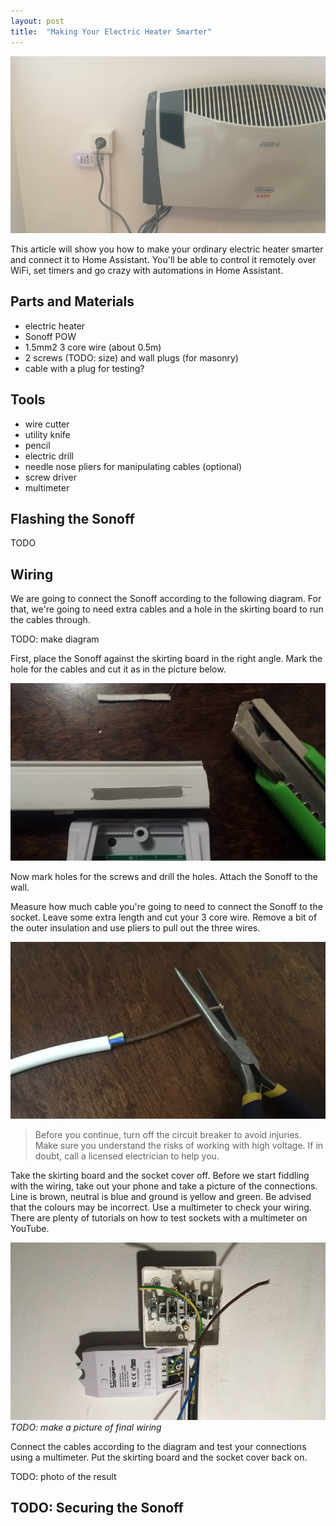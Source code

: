 ```yaml
---
layout: post
title:  "Making Your Electric Heater Smarter"
---
```


![smart heating](/assets/heating/heating.jpg)

This article will show you how to make your ordinary electric heater smarter and connect it to Home Assistant. You'll be able to control it remotely over WiFi, set timers and go crazy with automations in Home Assistant.

## Parts and Materials

- electric heater
- Sonoff POW
- 1.5mm2 3 core wire (about 0.5m)
- 2 screws (TODO: size) and wall plugs (for masonry)
- cable with a plug for testing?

## Tools

- wire cutter
- utility knife
- pencil
- electric drill
- needle nose pliers for manipulating cables (optional)
- screw driver
- multimeter

## Flashing the Sonoff

TODO

## Wiring

We are going to connect the Sonoff according to the following diagram. For that, we're going to need extra cables and a hole in the skirting board to run the cables through.

TODO: make diagram

First, place the Sonoff against the skirting board in the right angle. Mark the hole for the cables and cut it as in the picture below.

![cutting skirting board](/assets/heating/cutting_skirting_board.png)

Now mark holes for the screws and drill the holes. Attach the Sonoff to the wall.

Measure how much cable you're going to need to connect the Sonoff to the socket. Leave some extra length and cut your 3 core wire. Remove a bit of the outer insulation and use pliers to pull out the three wires.

![cutting cables](/assets/heating/cutting_cables.jpg)

> Before you continue, turn off the circuit breaker to avoid injuries. Make sure you understand the risks of working with high voltage. If in doubt, call a licensed electrician to help you.

Take the skirting board and the socket cover off. Before we start fiddling with the wiring, take out your phone and take a picture of the connections. Line is brown, neutral is blue and ground is yellow and green. Be advised that the colours may be incorrect. Use a multimeter to check your wiring. There are plenty of tutorials on how to test sockets with a multimeter on YouTube.

![cutting cables](/assets/heating/wiring.png)
*TODO: make a picture of final wiring*

Connect the cables according to the diagram and test your connections using a multimeter. Put the skirting board and the socket cover back on.

TODO: photo of the result

## TODO: Securing the Sonoff
